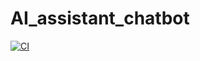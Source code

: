 # AI_assistant_chatbot

[![CI](https://github.com/AdrienHdz/AI_assistant_chatbot/actions/workflows/CI.yml/badge.svg)](https://github.com/AdrienHdz/AI_assistant_chatbot/actions/workflows/CI.yml)
